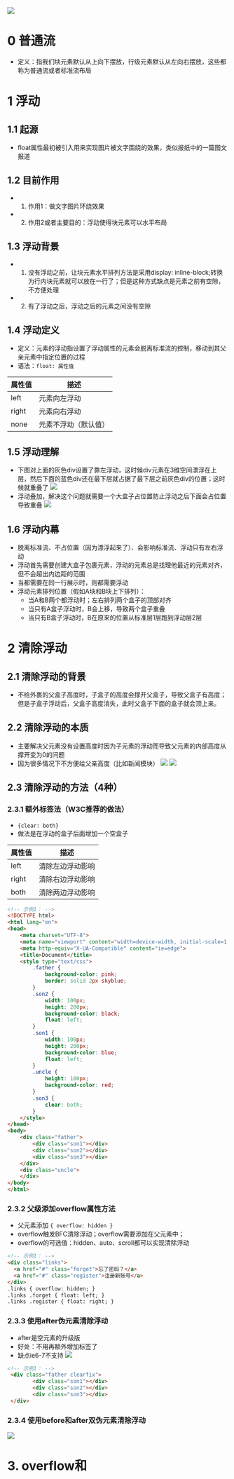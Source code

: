 ![](../css/image/Snipaste_2019-11-20_22-47-31.png)
# 0 普通流
+ 定义：指我们块元素默认从上向下摆放，行级元素默认从左向右摆放，这些都称为普通流或者标准流布局
# 1 浮动
## 1.1 起源
+ float属性最初被引入用来实现图片被文字围绕的效果，类似报纸中的一篇图文报道

## 1.2 目前作用
+ 1. 作用1：做文字图片环绕效果
+ 2. 作用2或者主要目的：浮动使得块元素可以水平布局

## 1.3 浮动背景
+ 1. 没有浮动之前，让块元素水平排列方法是采用display: inline-block;转换为行内块元素就可以放在一行了；但是这种方式缺点是元素之前有空隙，不方便处理
+ 2. 有了浮动之后，浮动之后的元素之间没有空隙

## 1.4 浮动定义
+ 定义：元素的浮动指设置了浮动属性的元素会脱离标准流的控制，移动到其父亲元素中指定位置的过程
+ 语法：`float: 属性值`

属性值 | 描述
---|---
left  | 元素向左浮动
right | 元素向右浮动
none  | 元素不浮动（默认值）
## 1.5 浮动理解
+ 下图对上面的灰色div设置了靠左浮动，这时候div元素在3维空间漂浮在上层，然后下面的蓝色div还在最下层就占据了最下层之前灰色div的位置；这时候就重叠了
![](../css/image/Snipaste_2019-11-20_22-53-32.png)
+ 浮动叠加，解决这个问题就需要一个大盒子占位置防止浮动之后下面会占位置导致重叠
![](../css/image/Snipaste_2019-11-20_22-53-11.png)

## 1.6 浮动内幕
- 脱离标准流、不占位置（因为漂浮起来了）、会影响标准流、浮动只有左右浮动
- 浮动首先需要创建大盒子包裹元素，浮动的元素总是找理他最近的元素对齐，但不会超出内边距的范围
- 当都需要在同一行展示时，则都需要浮动
- 浮动元素排列位置（假如A块和B块上下排列）：
  - 当A和B两个都浮动时；左右排列两个盒子的顶部对齐
  - 当只有A盒子浮动时，B会上移，导致两个盒子重叠
  - 当只有B盒子浮动时，B在原来的位置从标准层1层跑到浮动层2层


# 2 清除浮动
## 2.1  清除浮动的背景
+ 不给外裹的父盒子高度时，子盒子的高度会撑开父盒子，导致父盒子有高度；但是子盒子浮动后，父盒子高度消失，此时父盒子下面的盒子就会顶上来。

## 2.2 清除浮动的本质
+ 主要解决父元素没有设置高度时因为子元素的浮动而导致父元素的内部高度从撑开变为0的问题
+ 因为很多情况下不方便给父亲高度（比如新闻模块）
![](../css/image/Snipaste_2019-11-20_23-58-15.png)
![](../css/image/Snipaste_2019-11-20_23-58-30.png)

## 2.3 清除浮动的方法（4种）

### 2.3.1 额外标签法（W3C推荐的做法）
+ `{clear: both}`
+ 做法是在浮动的盒子后面增加一个空盒子

属性值 | 描述
---|---
left | 清除左边浮动影响
right | 清除右边浮动影响
both | 清除两边浮动影响

```html
<!-- 示例1： -->
<!DOCTYPE html>
<html lang="en">
<head>
    <meta charset="UTF-8">
    <meta name="viewport" content="width=device-width, initial-scale=1.0">
    <meta http-equiv="X-UA-Compatible" content="ie=edge">
    <title>Document</title>
    <style type="text/css">
        .father {
            background-color: pink;
            border: solid 2px skyblue;
        }
        .son2 {
            width: 100px;
            height: 200px;
            background-color: black;
            float: left;
        }
        .son1 {
            width: 100px;
            height: 200px;
            background-color: blue;
            float: left;
        }
        .uncle {
            height: 100px;
            background-color: red;
        }
        .son3 {
            clear: both;
        }
    </style>
</head>
<body>
    <div class="father">
        <div class="son1"></div>
        <div class="son2"></div>
        <div class="son3"></div>
    </div>
    <div class="uncle">
    </div>
</body>
</html>
```

### 2.3.2 父级添加overflow属性方法
+ 父元素添加 `{ overflow: hidden }`
+ overflow触发BFC清除浮动；overflow需要添加在父元素中；
+ overflow的可选值：hidden、auto、scroll都可以实现清除浮动
```html
<!-- 示例1： -->
<div class="links">
  <a href="#" class="forget">忘了密码？</a>
  <a href="#" class="register">注册新账号</a>
</div>
.links { overflow: hidden; }
.links .forget { float: left; }
.links .register { float: right; }
```
### 2.3.3 使用after伪元素清除浮动
+ after是空元素的升级版
+ 好处：不用再额外增加标签了
+ 缺点ie6-7不支持
![](../css/image/Snipaste_2019-11-20_23-57-20.png)

```html
<!-- 示例1： -->
 <div class="father clearfix">
        <div class="son1"></div>
        <div class="son2"></div>
        <div class="son3"></div>
 </div>
```

### 2.3.4 使用before和after双伪元素清除浮动
![](../css/image/Snipaste_2019-11-20_23-57-54.png)


# 3. overflow和


